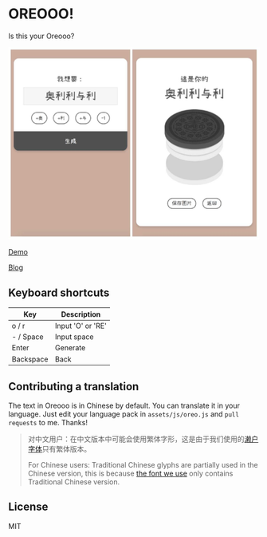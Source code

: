 # OREOOO!

Is this your Oreooo?

![ScreenShot](screenshot.png)

[Demo](https://oreo.ddiu.io/)

[Blog](https://notes.ljl.li/oreooo/)


## Keyboard shortcuts

| Key       | Description                        |
| --------- | ---------------------------------- |
| o / r     | Input 'O' or 'RE' |
| - / Space | Input space             |
| Enter     | Generate                
| Backspace | Back                        |

## Contributing a translation

The text in Oreooo is in Chinese by default. You can translate it in your language. Just edit your language pack in `assets/js/oreo.js` and  `pull requests` to me. Thanks!

> 对中文用户：在中文版本中可能会使用繁体字形，这是由于我们使用的[濑户字体](https://www.hellofont.cn/font-detail?fontid=2646)只有繁体版本。
> 
> For Chinese users: Traditional Chinese glyphs are partially used in the Chinese version, this is because [the font we use](https://www.hellofont.cn/font-detail?fontid=2646) only contains Traditional Chinese version.

## License

MIT
